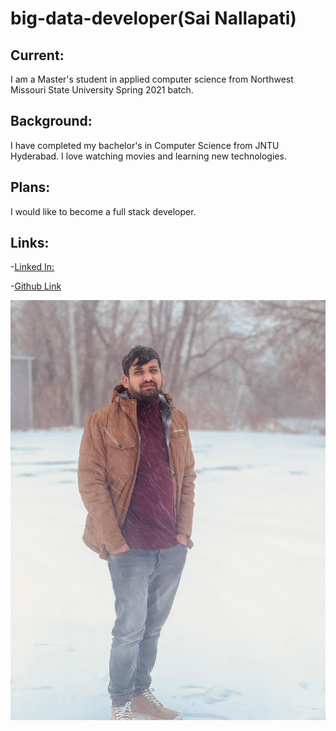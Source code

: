 # big-data-developer(Sai Nallapati)
## Current:
I am a Master's student in applied computer science from Northwest Missouri State University Spring 2021 batch.
## Background:
I have completed my bachelor's in Computer Science from JNTU Hyderabad. I love watching movies and learning new technologies.
## Plans:
I would like to become a full stack developer.
## Links: 
-[Linked In:](https://www.linkedin.com/in/vgssainallapati/)

-[Github Link](https://github.com/NVGSSAI/big-data-develope)


![Photograph][logo]

[logo]: https://github.com/NVGSSAI/big-data-developer/blob/main/image.jpeg

